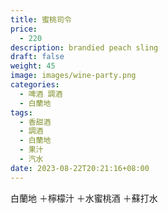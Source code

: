 ```yaml
---
title: 蜜桃司令
price:
  - 220
description: brandied peach sling
draft: false
weight: 45
image: images/wine-party.png
categories:
  - 啤酒 調酒
  - 白蘭地
tags:
  - 香甜酒
  - 調酒
  - 白蘭地
  - 果汁
  - 汽水
date: 2023-08-22T20:21:16+08:00
---
```

 白蘭地 ＋檸檬汁 ＋水蜜桃酒 ＋蘇打水